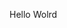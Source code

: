 Hello Wolrd






















































































































































































































































































































































































































































































































































































































































































































































































